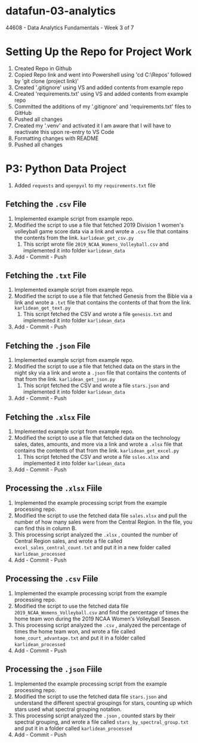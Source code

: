 # datafun-03-analytics
44608 - Data Analytics Fundamentals - Week 3 of 7

# Setting Up the Repo for Project Work
1. Created Repo in Github
2. Copied Repo link and went into Powershell using 'cd C:\Repos' followed by 'git clone (project link)'
3. Created '.gitignore' using VS and added contents from example repo
4. Created 'requirements.txt' using VS and added contents from example repo
5. Committed the additions of my '.gitignore' and 'requirements.txt' files to GitHub
6. Pushed all changes
7. Created my '.venv' and activated it
    I am aware that I will have to reactivate this upon re-entry to VS Code
8. Formatting changes with README
9. Pushed all changes

# P3: Python Data Project
1. Added `requests` and `openpyxl` to my `requirements.txt` file

## Fetching the `.csv` File
1. Implemented example script from example repo.
2. Modified the script to use a file that fetched 2019 Division 1 women's volleyball game score data via a link and wrote a `.csv` file that contains the contents from the link. `karlidean_get_csv.py`
   1. This script wrote file `2019_NCAA_Womens_Volleyball.csv` and implemented it into folder `karlidean_data`
3. Add - Commit - Push

## Fetching the `.txt` File
1. Implemented example script from example repo.
2. Modified the script to use a file that fetched Genesis from the Bible via a link and wrote a `.txt` file that contains the contents of that from the link. `karlidean_get_text.py`
   1. This script fetched the CSV and wrote a file `genesis.txt` and implemented it into folder `karlidean_data`
3. Add - Commit - Push
   
## Fetching the `.json` File
1. Implemented example script from example repo.
2. Modified the script to use a file that fetched data on the stars in the night sky via a link and wrote a `.json` file that contains the contents of that from the link. `karlidean_get_json.py`
   1. This script fetched the CSV and wrote a file `stars.json` and implemented it into folder `karlidean_data`
3. Add - Commit - Push

## Fetching the `.xlsx` File
1. Implemented example script from example repo.
2. Modified the script to use a file that fetched data on the technology sales, dates, amounts, and more via a link and wrote a `.xlsx` file that contains the contents of that from the link. `karlidean_get_excel.py`
   1. This script fetched the CSV and wrote a file `ssles.xlsx` and implemented it into folder `karlidean_data`
3. Add - Commit - Push

## Processing the `.xlsx` Fiile
1. Implemented the example processing script from the example processing repo.
2. Modified the script to use the fetched data file `sales.xlsx` and pull the number of how many sales were from the Central Region. In the file, you can find this in column B.
3. This processing script analyzed the `.xlsx` , counted the number of Central Region sales, and wrote a file called `excel_sales_central_count.txt` and put it in a new folder called `karlidean_processed`
4. Add - Commit - Push

## Processing the `.csv` Fiile
1. Implemented the example processing script from the example processing repo.
2. Modified the script to use the fetched data file `2019_NCAA_Womens_Volleyball.csv` and find the percentage of times the home team won during the 2019 NCAA Women's Volleyball Season.
3. This processing script analyzed the `.csv` , analyzed the percentage of times the home team won, and wrote a file called `home_court_advantage.txt` and put it in a folder called `karlidean_processed`
4. Add - Commit - Push

## Processing the `.json` Fiile
1. Implemented the example processing script from the example processing repo.
2. Modified the script to use the fetched data file `stars.json` and understand the different spectral groupings for stars, counting up which stars used what spectral grouping notation.
3. This processing script analyzed the `.json` , counted stars by their spectral grouping, and wrote a file called `stars_by_spectral_group.txt` and put it in a folder called `karlidean_processed`
4. Add - Commit - Push